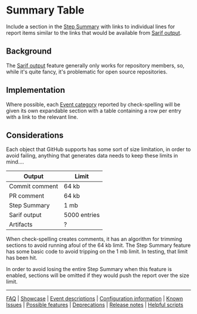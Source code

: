 # Summary Table

Include a section in the [Step Summary](./Feature:-Step-Summary.md) with links to individual lines for report items similar to the links that would be available from [Sarif output](./Feature:-Sarif-output.md).

## Background

The [Sarif output](./Feature:-Sarif-output.md) feature generally only works for repository members, so, while it's quite fancy, it's problematic for open source repositories.

## Implementation

Where possible, each [Event category](Event-descriptions.md) reported by check-spelling will be given its own expandable section with a table containing a row per entry with a link to the relevant line.

## Considerations

Each object that GitHub supports has some sort of size limitation, in order to avoid failing, anything that generates data needs to keep these limits in mind....

Output | Limit
-|-
Commit comment | 64 kb
PR comment | 64 kb
Step Summary | 1 mb
Sarif output | 5000 entries
Artifacts | ?

When check-spelling creates comments, it has an algorithm for trimming sections to avoid running afoul of the 64 kb limit. The Step Summary feature has some basic code to avoid tripping on the 1 mb limit. In testing, that limit has been hit.

In order to avoid losing the entire Step Summary when this feature is enabled, sections will be omitted if they would push the report over the size limit.

---
[FAQ](FAQ.md) | [Showcase](Showcase.md) | [Event descriptions](Event-descriptions.md) | [Configuration information](Configuration-information.md) | [Known Issues](Known-Issues.md) | [Possible features](Possible-features.md) | [Deprecations](Deprecations.md) | [Release notes](Release-notes.md) | [Helpful scripts](Helpful-scripts.md)
